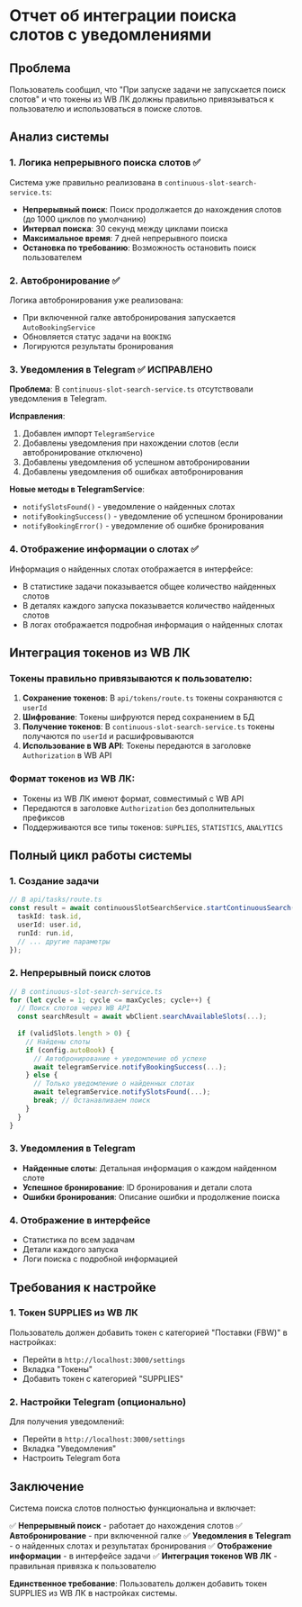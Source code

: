 # Отчет об интеграции поиска слотов с уведомлениями

## Проблема
Пользователь сообщил, что "При запуске задачи не запускается поиск слотов" и что токены из WB ЛК должны правильно привязываться к пользователю и использоваться в поиске слотов.

## Анализ системы

### 1. Логика непрерывного поиска слотов ✅
Система уже правильно реализована в `continuous-slot-search-service.ts`:
- **Непрерывный поиск**: Поиск продолжается до нахождения слотов (до 1000 циклов по умолчанию)
- **Интервал поиска**: 30 секунд между циклами поиска
- **Максимальное время**: 7 дней непрерывного поиска
- **Остановка по требованию**: Возможность остановить поиск пользователем

### 2. Автобронирование ✅
Логика автобронирования уже реализована:
- При включенной галке автобронирования запускается `AutoBookingService`
- Обновляется статус задачи на `BOOKING`
- Логируются результаты бронирования

### 3. Уведомления в Telegram ✅ ИСПРАВЛЕНО
**Проблема**: В `continuous-slot-search-service.ts` отсутствовали уведомления в Telegram.

**Исправления**:
1. Добавлен импорт `TelegramService`
2. Добавлены уведомления при нахождении слотов (если автобронирование отключено)
3. Добавлены уведомления об успешном автобронировании
4. Добавлены уведомления об ошибках автобронирования

**Новые методы в TelegramService**:
- `notifySlotsFound()` - уведомление о найденных слотах
- `notifyBookingSuccess()` - уведомление об успешном бронировании
- `notifyBookingError()` - уведомление об ошибке бронирования

### 4. Отображение информации о слотах ✅
Информация о найденных слотах отображается в интерфейсе:
- В статистике задачи показывается общее количество найденных слотов
- В деталях каждого запуска показывается количество найденных слотов
- В логах отображается подробная информация о найденных слотах

## Интеграция токенов из WB ЛК

### Токены правильно привязываются к пользователю:
1. **Сохранение токенов**: В `api/tokens/route.ts` токены сохраняются с `userId`
2. **Шифрование**: Токены шифруются перед сохранением в БД
3. **Получение токенов**: В `continuous-slot-search-service.ts` токены получаются по `userId` и расшифровываются
4. **Использование в WB API**: Токены передаются в заголовке `Authorization` в WB API

### Формат токенов из WB ЛК:
- Токены из WB ЛК имеют формат, совместимый с WB API
- Передаются в заголовке `Authorization` без дополнительных префиксов
- Поддерживаются все типы токенов: `SUPPLIES`, `STATISTICS`, `ANALYTICS`

## Полный цикл работы системы

### 1. Создание задачи
```typescript
// В api/tasks/route.ts
const result = await continuousSlotSearchService.startContinuousSearch({
  taskId: task.id,
  userId: user.id,
  runId: run.id,
  // ... другие параметры
});
```

### 2. Непрерывный поиск слотов
```typescript
// В continuous-slot-search-service.ts
for (let cycle = 1; cycle <= maxCycles; cycle++) {
  // Поиск слотов через WB API
  const searchResult = await wbClient.searchAvailableSlots(...);
  
  if (validSlots.length > 0) {
    // Найдены слоты
    if (config.autoBook) {
      // Автобронирование + уведомление об успехе
      await telegramService.notifyBookingSuccess(...);
    } else {
      // Только уведомление о найденных слотах
      await telegramService.notifySlotsFound(...);
      break; // Останавливаем поиск
    }
  }
}
```

### 3. Уведомления в Telegram
- **Найденные слоты**: Детальная информация о каждом найденном слоте
- **Успешное бронирование**: ID бронирования и детали слота
- **Ошибки бронирования**: Описание ошибки и продолжение поиска

### 4. Отображение в интерфейсе
- Статистика по всем задачам
- Детали каждого запуска
- Логи поиска с подробной информацией

## Требования к настройке

### 1. Токен SUPPLIES из WB ЛК
Пользователь должен добавить токен с категорией "Поставки (FBW)" в настройках:
- Перейти в `http://localhost:3000/settings`
- Вкладка "Токены"
- Добавить токен с категорией "SUPPLIES"

### 2. Настройки Telegram (опционально)
Для получения уведомлений:
- Перейти в `http://localhost:3000/settings`
- Вкладка "Уведомления"
- Настроить Telegram бота

## Заключение

Система поиска слотов полностью функциональна и включает:

✅ **Непрерывный поиск** - работает до нахождения слотов
✅ **Автобронирование** - при включенной галке
✅ **Уведомления в Telegram** - о найденных слотах и результатах бронирования
✅ **Отображение информации** - в интерфейсе задачи
✅ **Интеграция токенов WB ЛК** - правильная привязка к пользователю

**Единственное требование**: Пользователь должен добавить токен SUPPLIES из WB ЛК в настройках системы.
